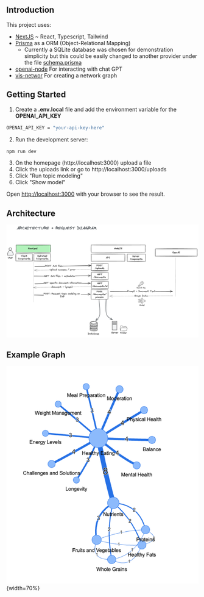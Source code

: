 ## Introduction

This project uses:

- [NextJS](https://nextjs.org/) ~ React, Typescript, Tailwind
- [Prisma](https://www.prisma.io/orm) as a ORM (Object-Relational Mapping)
  - Currently a SQLite database was chosen for demonstration simplicity but this could be easily changed to another provider under the file [schema.prisma](prisma/schema.prisma)
- [openai-node](https://github.com/openai/openai-node) For interacting with chat GPT
- [vis-networ](https://github.com/visjs/vis-network/) For creating a network graph

## Getting Started

1. Create a **.env.local** file and add the environment variable for the **OPENAI_API_KEY**

```bash
OPENAI_API_KEY = "your-api-key-here"
```

2. Run the development server:

```bash
npm run dev
```

3. On the homepage (http://localhost:3000) upload a file
4. Click the uploads link or go to http://localhost:3000/uploads
5. Click "Run topic modeling"
6. Click "Show model"

Open [http://localhost:3000](http://localhost:3000) with your browser to see the result.

## Architecture

![Architecture Diagram](/public/llm-topic-modelling.png)

## Example Graph

![Example Graph](/public/example-graph.png){width=70%}
